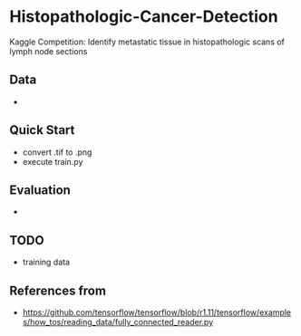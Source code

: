 # Histopathologic-Cancer-Detection
Kaggle Competition: Identify metastatic tissue in histopathologic scans of lymph node sections

## Data
- 

## Quick Start
- convert .tif to .png
- execute train.py

## Evaluation
- 

## TODO
- training data 

## References from
- https://github.com/tensorflow/tensorflow/blob/r1.11/tensorflow/examples/how_tos/reading_data/fully_connected_reader.py
